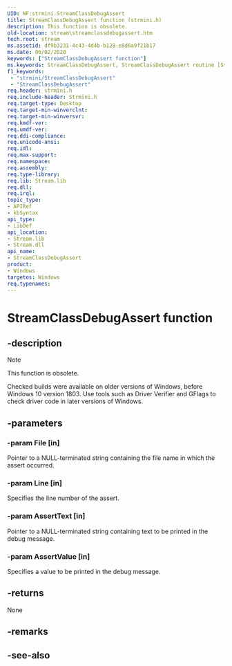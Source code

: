 ```yaml
---
UID: NF:strmini.StreamClassDebugAssert
title: StreamClassDebugAssert function (strmini.h)
description: This function is obsolete.
old-location: stream\streamclassdebugassert.htm
tech.root: stream
ms.assetid: df9b3231-4c43-4d4b-b128-e8d6a9f21b17
ms.date: 06/02/2020
keywords: ["StreamClassDebugAssert function"]
ms.keywords: StreamClassDebugAssert, StreamClassDebugAssert routine [Streaming Media Devices], strclass-routines_6f9302e6-592f-4097-830c-83b05a54d335.xml, stream.streamclassdebugassert, strmini/StreamClassDebugAssert
f1_keywords:
 - "strmini/StreamClassDebugAssert"
 - "StreamClassDebugAssert"
req.header: strmini.h
req.include-header: Strmini.h
req.target-type: Desktop
req.target-min-winverclnt: 
req.target-min-winversvr: 
req.kmdf-ver: 
req.umdf-ver: 
req.ddi-compliance: 
req.unicode-ansi: 
req.idl: 
req.max-support: 
req.namespace: 
req.assembly: 
req.type-library: 
req.lib: Stream.lib
req.dll: 
req.irql: 
topic_type:
- APIRef
- kbSyntax
api_type:
- LibDef
api_location:
- Stream.lib
- Stream.dll
api_name:
- StreamClassDebugAssert
product:
- Windows
targetos: Windows
req.typenames: 
---
```


# StreamClassDebugAssert function

## -description

> [!NOTE]
> This function is obsolete.
>
> Checked builds were available on older versions of Windows, before Windows 10 version 1803. Use tools such as Driver Verifier and GFlags to check driver code in later versions of Windows.

## -parameters

### -param File [in]

Pointer to a NULL-terminated string containing the file name in which the assert occurred.

### -param Line [in]

Specifies the line number of the assert.

### -param AssertText [in]

Pointer to a NULL-terminated string containing text to be printed in the debug message.

### -param AssertValue [in]

Specifies a value to be printed in the debug message.

## -returns

None

## -remarks

## -see-also
